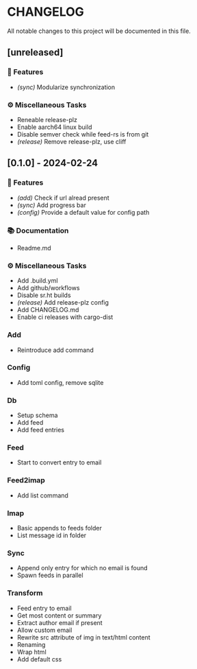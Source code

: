 # CHANGELOG

All notable changes to this project will be documented in this file.

## [unreleased]

### 🚀 Features

- *(sync)* Modularize synchronization

### ⚙️ Miscellaneous Tasks

- Reneable release-plz
- Enable aarch64 linux build
- Disable semver check while feed-rs is from git
- *(release)* Remove release-plz, use cliff

## [0.1.0] - 2024-02-24

### 🚀 Features

- *(add)* Check if url alread present
- *(sync)* Add progress bar
- *(config)* Provide a default value for config path

### 📚 Documentation

- Readme.md

### ⚙️ Miscellaneous Tasks

- Add .build.yml
- Add github/workflows
- Disable sr.ht builds
- *(release)* Add release-plz config
- Add CHANGELOG.md
- Enable ci releases with cargo-dist

### Add

- Reintroduce add command

### Config

- Add toml config, remove sqlite

### Db

- Setup schema
- Add feed
- Add feed entries

### Feed

- Start to convert entry to email

### Feed2imap

- Add list command

### Imap

- Basic appends to feeds folder
- List message id in folder

### Sync

- Append only entry for which no email is found
- Spawn feeds in parallel

### Transform

- Feed entry to email
- Get most content or summary
- Extract author email if present
- Allow custom email
- Rewrite src attribute of img in text/html content
- Renaming
- Wrap html
- Add default css

<!-- generated by git-cliff -->

